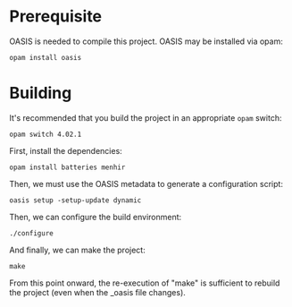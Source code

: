 Prerequisite
============

OASIS is needed to compile this project.  OASIS may be installed via opam:

    opam install oasis

Building
========

It's recommended that you build the project in an appropriate `opam` switch:

    opam switch 4.02.1

First, install the dependencies:

    opam install batteries menhir

Then, we must use the OASIS metadata to generate a configuration script:

    oasis setup -setup-update dynamic

Then, we can configure the build environment:

    ./configure

And finally, we can make the project:

    make

From this point onward, the re-execution of "make" is sufficient to rebuild the
project (even when the _oasis file changes).
